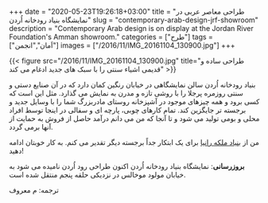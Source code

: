 +++
date = "2020-05-23T19:26:18+03:00"
title = "طراحی معاصر عربی در نمایشگاه بنیاد رودخانه اُردن"
slug = "contemporary-arab-design-jrf-showroom"
description = "Contemporary Arab design is on display at the Jordan River Foundation's Amman showroom."
categories = ["طرح"]
tags = ["اَمان","انجمن"]
images = ["/2016/11/IMG_20161104_130900.jpg"]
+++

{{< figure src="/2016/11/IMG_20161104_130900.jpg" title="طراحی ساده و قدیمی اشیاء سنتی را با سبک های جدید ادغام می کند" >}}

بنیاد رودخانه اُردن سالن نمایشگاهی در خیابان رنگین کمان دارد که در آن صنایع دستی و سنتی روزمره پرجلا را با روشی تازه و مدرن به نمایش می گذارد. مثل این است که کسی برود و همه چیزهای موجود در آشپزخانه روستای مادربزرگ شما را با وسایل جدید و برجسته تر جایگزین کند. تمام کارهای چوبی، پارچه ای و سفالی در اینجا توسط افراد محلی و بومی تولید می شود و تا آنجا که من می دانم درآمد حاصل از فروش به حمایت از آنها برمی گردد.

<!--more-->

من از [بنیاد ملکه رانیا][queenrania] برای یک ابتکار جداً برجسته دیگر تقدیر می کنم. به کار خوبتان ادامه دهید!

**بروزرسانی**: نمایشگاه بنیاد رودخانه اُردن اکنون طراحی رود اُردن نامیده می شود به خیابان مولود موخالس در نزدیکی حلقه پنجم منتقل شده است.

ترجمه: م معروف

[queenrania]: https://www.qrf.org/
